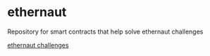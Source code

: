 # ethernaut
Repository for smart contracts that help solve ethernaut challenges

[ethernaut challenges](https://ethernaut.openzeppelin.com/)
